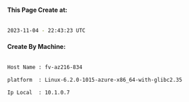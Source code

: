 
   
#### This Page Create at:

```bash

2023-11-04 - 22:43:23 UTC

```

#### Create By Machine:

```bash

Host Name : fv-az216-834

platform  : Linux-6.2.0-1015-azure-x86_64-with-glibc2.35

Ip Local  : 10.1.0.7

```

